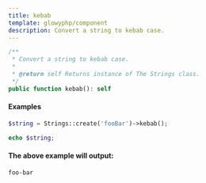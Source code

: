 ```yaml
---
title: kebab
template: glowyphp/component
description: Convert a string to kebab case.
---
```


```php
/**
 * Convert a string to kebab case.
 *
 * @return self Returns instance of The Strings class.
 */
public function kebab(): self
```

#### Examples

```php
$string = Strings::create('fooBar')->kebab();

echo $string;
```

#### The above example will output:

```text
foo-bar
```
